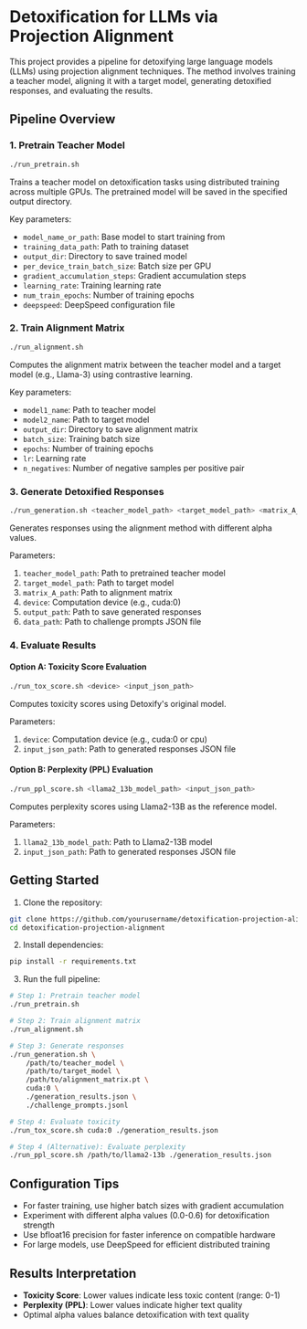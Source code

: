 # Detoxification for LLMs via Projection Alignment

This project provides a pipeline for detoxifying large language models (LLMs) using projection alignment techniques. The method involves training a teacher model, aligning it with a target model, generating detoxified responses, and evaluating the results.

## Pipeline Overview

### 1. Pretrain Teacher Model
```bash
./run_pretrain.sh
```
Trains a teacher model on detoxification tasks using distributed training across multiple GPUs. The pretrained model will be saved in the specified output directory.

Key parameters:
- `model_name_or_path`: Base model to start training from
- `training_data_path`: Path to training dataset
- `output_dir`: Directory to save trained model
- `per_device_train_batch_size`: Batch size per GPU
- `gradient_accumulation_steps`: Gradient accumulation steps
- `learning_rate`: Training learning rate
- `num_train_epochs`: Number of training epochs
- `deepspeed`: DeepSpeed configuration file

### 2. Train Alignment Matrix
```bash
./run_alignment.sh
```
Computes the alignment matrix between the teacher model and a target model (e.g., Llama-3) using contrastive learning.

Key parameters:
- `model1_name`: Path to teacher model
- `model2_name`: Path to target model
- `output_dir`: Directory to save alignment matrix
- `batch_size`: Training batch size
- `epochs`: Number of training epochs
- `lr`: Learning rate
- `n_negatives`: Number of negative samples per positive pair

### 3. Generate Detoxified Responses
```bash
./run_generation.sh <teacher_model_path> <target_model_path> <matrix_A_path> <device> <output_path> <data_path>
```
Generates responses using the alignment method with different alpha values.

Parameters:
1. `teacher_model_path`: Path to pretrained teacher model
2. `target_model_path`: Path to target model
3. `matrix_A_path`: Path to alignment matrix
4. `device`: Computation device (e.g., cuda:0)
5. `output_path`: Path to save generated responses
6. `data_path`: Path to challenge prompts JSON file

### 4. Evaluate Results

#### Option A: Toxicity Score Evaluation
```bash
./run_tox_score.sh <device> <input_json_path>
```
Computes toxicity scores using Detoxify's original model.

Parameters:
1. `device`: Computation device (e.g., cuda:0 or cpu)
2. `input_json_path`: Path to generated responses JSON file

#### Option B: Perplexity (PPL) Evaluation
```bash
./run_ppl_score.sh <llama2_13b_model_path> <input_json_path>
```
Computes perplexity scores using Llama2-13B as the reference model.

Parameters:
1. `llama2_13b_model_path`: Path to Llama2-13B model
2. `input_json_path`: Path to generated responses JSON file

## Getting Started

1. Clone the repository:
```bash
git clone https://github.com/yourusername/detoxification-projection-alignment.git
cd detoxification-projection-alignment
```

2. Install dependencies:
```bash
pip install -r requirements.txt
```

3. Run the full pipeline:
```bash
# Step 1: Pretrain teacher model
./run_pretrain.sh

# Step 2: Train alignment matrix
./run_alignment.sh

# Step 3: Generate responses
./run_generation.sh \
    /path/to/teacher_model \
    /path/to/target_model \
    /path/to/alignment_matrix.pt \
    cuda:0 \
    ./generation_results.json \
    ./challenge_prompts.jsonl

# Step 4: Evaluate toxicity
./run_tox_score.sh cuda:0 ./generation_results.json

# Step 4 (Alternative): Evaluate perplexity
./run_ppl_score.sh /path/to/llama2-13b ./generation_results.json
```

## Configuration Tips

- For faster training, use higher batch sizes with gradient accumulation
- Experiment with different alpha values (0.0-0.6) for detoxification strength
- Use bfloat16 precision for faster inference on compatible hardware
- For large models, use DeepSpeed for efficient distributed training

## Results Interpretation

- **Toxicity Score**: Lower values indicate less toxic content (range: 0-1)
- **Perplexity (PPL)**: Lower values indicate higher text quality
- Optimal alpha values balance detoxification with text quality
